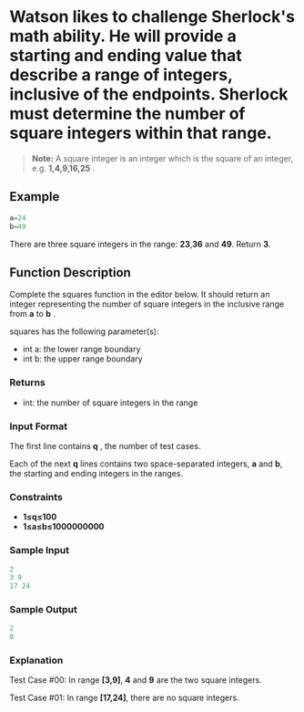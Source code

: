 # Watson likes to challenge Sherlock's math ability. He will provide a starting and ending value that describe a range of integers, inclusive of the endpoints. Sherlock must determine the number of square integers within that range.

> **Note:** A square integer is an integer which is the square of an integer, e.g. **1,4,9,16,25** .

## **Example**

 ```javascript
 a=24
 b=49
 ```


There are three square integers in the range: **23**,**36** and **49**. Return **3**.

## **Function Description**

Complete the squares function in the editor below. It should return an integer representing the number of square integers in the inclusive range from **a** to **b** .

squares has the following parameter(s):

- int a: the lower range boundary
- int b: the upper range boundary

### **Returns**


- int: the number of square integers in the range

### **Input Format**

The first line contains **q** , the number of test cases.

Each of the next **q**  lines contains two space-separated integers, **a** and **b**, the starting and ending integers in the ranges.


### **Constraints**

- **1≤q≤100**
- **1≤a≤b≤1000000000**

### **Sample Input**

```javascript
2
3 9
17 24
```

### **Sample Output**

```javascript
2
0
```

### **Explanation**

Test Case #00: In range **[3,9]**, **4**  and **9** are the two square integers.

Test Case #01: In range  **[17,24]**, there are no square integers.